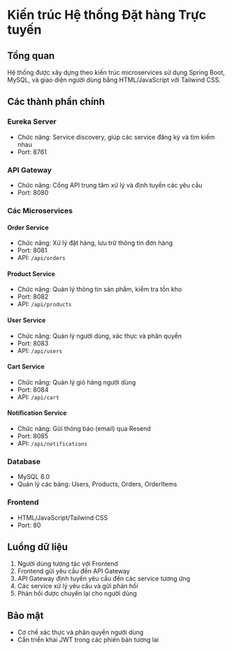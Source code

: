 # Kiến trúc Hệ thống Đặt hàng Trực tuyến

## Tổng quan
Hệ thống được xây dựng theo kiến trúc microservices sử dụng Spring Boot, MySQL, và giao diện người dùng bằng HTML/JavaScript với Tailwind CSS.

## Các thành phần chính

### Eureka Server
- Chức năng: Service discovery, giúp các service đăng ký và tìm kiếm nhau
- Port: 8761

### API Gateway
- Chức năng: Cổng API trung tâm xử lý và định tuyến các yêu cầu
- Port: 8080

### Các Microservices

#### Order Service
- Chức năng: Xử lý đặt hàng, lưu trữ thông tin đơn hàng
- Port: 8081
- API: `/api/orders`

#### Product Service
- Chức năng: Quản lý thông tin sản phẩm, kiểm tra tồn kho
- Port: 8082
- API: `/api/products`

#### User Service
- Chức năng: Quản lý người dùng, xác thực và phân quyền
- Port: 8083
- API: `/api/users`

#### Cart Service
- Chức năng: Quản lý giỏ hàng người dùng
- Port: 8084
- API: `/api/cart`

#### Notification Service
- Chức năng: Gửi thông báo (email) qua Resend
- Port: 8085
- API: `/api/notifications`

### Database
- MySQL 8.0
- Quản lý các bảng: Users, Products, Orders, OrderItems

### Frontend
- HTML/JavaScript/Tailwind CSS
- Port: 80

## Luồng dữ liệu
1. Người dùng tương tác với Frontend
2. Frontend gửi yêu cầu đến API Gateway
3. API Gateway định tuyến yêu cầu đến các service tương ứng
4. Các service xử lý yêu cầu và gửi phản hồi
5. Phản hồi được chuyển lại cho người dùng

## Bảo mật
- Cơ chế xác thực và phân quyền người dùng
- Cần triển khai JWT trong các phiên bản tương lai 